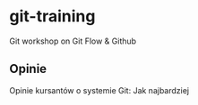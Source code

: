 # git-training
Git workshop on Git Flow &amp; Github

## Opinie

Opinie kursantów o systemie Git:
Jak najbardziej
